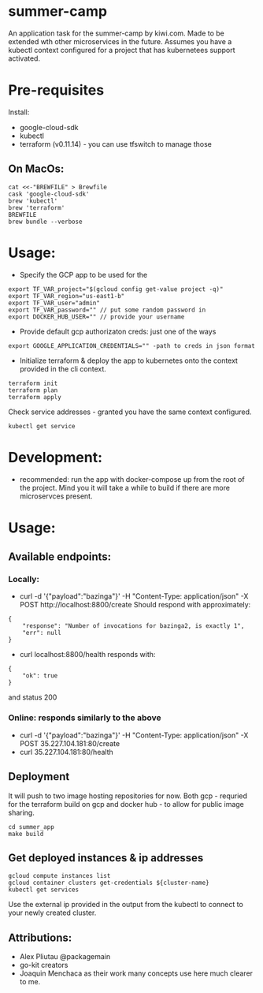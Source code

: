 # summer-camp
An application task for the summer-camp by kiwi.com.
Made to be extended wth other microservices in the future.
Assumes you have a kubectl context configured for a project that has kubernetees support activated.
# Pre-requisites
Install:
- google-cloud-sdk
- kubectl
- terraform (v0.11.14) - you can use tfswitch to manage those
## On MacOs:
```
cat <<-"BREWFILE" > Brewfile
cask 'google-cloud-sdk'
brew 'kubectl'
brew 'terraform'
BREWFILE
brew bundle --verbose
```
# Usage:
- Specify the GCP app to be used for the 
```
export TF_VAR_project="$(gcloud config get-value project -q)"
export TF_VAR_region="us-east1-b"
export TF_VAR_user="admin" 
export TF_VAR_password="" // put some random password in
export DOCKER_HUB_USER="" // provide your username
```
- Provide default gcp authorizaton creds: just one of the ways
```
export GOOGLE_APPLICATION_CREDENTIALS="" -path to creds in json format
```
- Initialize terraform & deploy the app to kubernetes onto the context provided in the cli context.
```
terraform init
terraform plan
terraform apply
```
Check service addresses - granted you have the same context configured.
```
kubectl get service
```
# Development:
- recommended: run the app with docker-compose up from the root of the project. Mind you it will take a while to build if there are more microservces present.
# Usage:
## Available endpoints:
### Locally:
- curl -d '{"payload":"bazinga"}' -H "Content-Type: application/json" -X POST http://localhost:8800/create
Should respond with approximately:
```
{
    "response": "Number of invocations for bazinga2, is exactly 1",
    "err": null
}
```
- curl localhost:8800/health
responds with:
```
{
    "ok": true
}
```
and status 200
### Online: responds similarly to the above
- curl -d '{"payload":"bazinga"}' -H "Content-Type: application/json" -X POST 35.227.104.181:80/create
- curl 35.227.104.181:80/health
## Deployment
It will push to two image hosting repositories for now. Both gcp - requried for the terraform build on gcp and docker hub - to allow for public image sharing.
```
cd summer_app
make build
```

## Get deployed instances & ip addresses
```
gcloud compute instances list
gcloud container clusters get-credentials ${cluster-name}
kubectl get services
```
Use the external ip provided in the output from the kubectl to connect to your newly created cluster.
## Attributions:
- Alex Pliutau @packagemain
- go-kit creators
- Joaquin Menchaca
as their work many concepts use here much clearer to me.